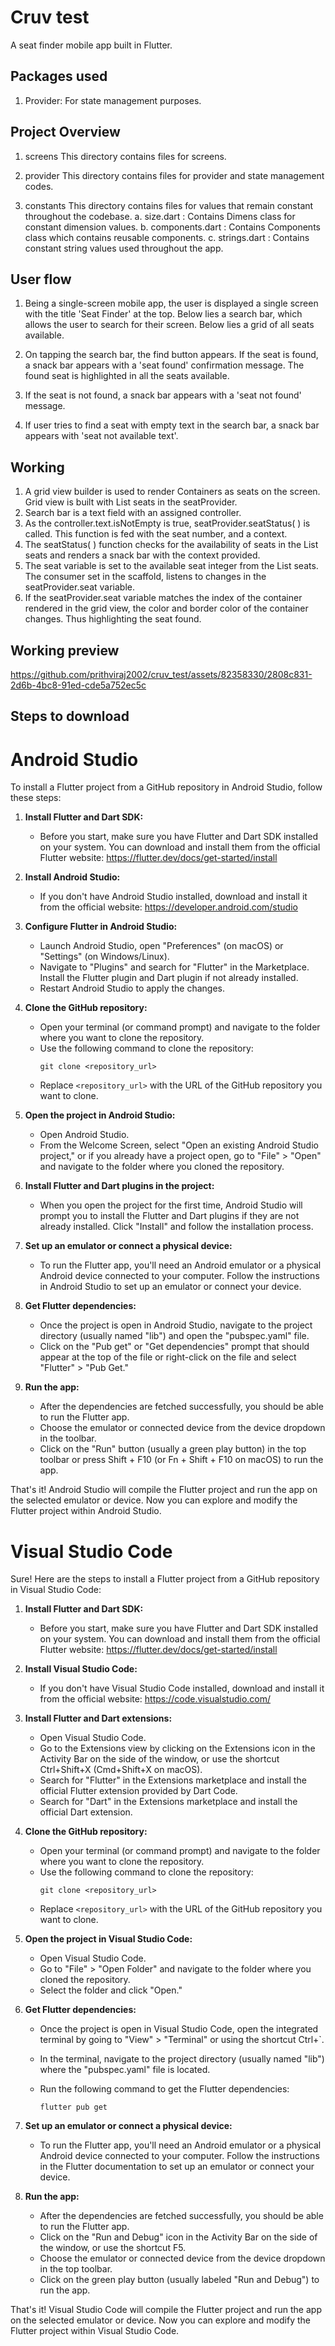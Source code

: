 # Cruv test

A seat finder mobile app built in Flutter.

## Packages used
1. Provider: For state management purposes.

## Project Overview
1. screens
   This directory contains files for screens.

2. provider
   This directory contains files for provider and state management codes.

3. constants
   This directory contains files for values that remain constant throughout the codebase.
     a. size.dart : Contains Dimens class for constant dimension values.
     b. components.dart : Contains Components class which contains reusable components.
     c. strings.dart : Contains constant string values used throughout the app.

## User flow
  1. Being a single-screen mobile app, the user is displayed a single screen with the title 'Seat Finder' at the top. Below lies a search bar, which allows the user to search for
     their screen. Below lies a grid of all seats available.

  2. On tapping the search bar, the find button appears. If the seat is found, a snack bar appears with a 'seat found' confirmation message. The found seat is highlighted in
     all the seats available.

  3. If the seat is not found, a snack bar appears with a 'seat not found' message.

  4. If user tries to find a seat with empty text in the search bar, a snack bar appears with 'seat not available text'.

## Working
  1. A grid view builder is used to render Containers as seats on the screen. Grid view is built with List<int> seats in the seatProvider.
  2. Search bar is a text field with an assigned controller.
  3. As the controller.text.isNotEmpty is true, seatProvider.seatStatus( ) is called. This function is fed with the seat number, and a context.
  4. The seatStatus( ) function checks for the availability of seats in the List<int> seats and renders a snack bar with the context provided.
  5. The seat variable is set to the available seat integer from the List<int> seats. The consumer set in the scaffold, listens to changes in the seatProvider.seat variable.
  6. If the seatProvider.seat variable matches the index of the container rendered in the grid view, the color and border color of the container changes. Thus highlighting
     the seat found.

## Working preview

https://github.com/prithviraj2002/cruv_test/assets/82358330/2808c831-2d6b-4bc8-91ed-cde5a752ec5c


## Steps to download

# Android Studio

To install a Flutter project from a GitHub repository in Android Studio, follow these steps:

1. **Install Flutter and Dart SDK:**
   - Before you start, make sure you have Flutter and Dart SDK installed on your system. You can download and install them from the official Flutter website: https://flutter.dev/docs/get-started/install

2. **Install Android Studio:**
   - If you don't have Android Studio installed, download and install it from the official website: https://developer.android.com/studio

3. **Configure Flutter in Android Studio:**
   - Launch Android Studio, open "Preferences" (on macOS) or "Settings" (on Windows/Linux).
   - Navigate to "Plugins" and search for "Flutter" in the Marketplace. Install the Flutter plugin and Dart plugin if not already installed.
   - Restart Android Studio to apply the changes.

4. **Clone the GitHub repository:**
   - Open your terminal (or command prompt) and navigate to the folder where you want to clone the repository.
   - Use the following command to clone the repository:
     ```
     git clone <repository_url>
     ```
   - Replace `<repository_url>` with the URL of the GitHub repository you want to clone.

5. **Open the project in Android Studio:**
   - Open Android Studio.
   - From the Welcome Screen, select "Open an existing Android Studio project," or if you already have a project open, go to "File" > "Open" and navigate to the folder where you cloned the repository.

6. **Install Flutter and Dart plugins in the project:**
   - When you open the project for the first time, Android Studio will prompt you to install the Flutter and Dart plugins if they are not already installed. Click "Install" and follow the installation process.

7. **Set up an emulator or connect a physical device:**
   - To run the Flutter app, you'll need an Android emulator or a physical Android device connected to your computer. Follow the instructions in Android Studio to set up an emulator or connect your device.

8. **Get Flutter dependencies:**
   - Once the project is open in Android Studio, navigate to the project directory (usually named "lib") and open the "pubspec.yaml" file.
   - Click on the "Pub get" or "Get dependencies" prompt that should appear at the top of the file or right-click on the file and select "Flutter" > "Pub Get."

9. **Run the app:**
   - After the dependencies are fetched successfully, you should be able to run the Flutter app.
   - Choose the emulator or connected device from the device dropdown in the toolbar.
   - Click on the "Run" button (usually a green play button) in the top toolbar or press Shift + F10 (or Fn + Shift + F10 on macOS) to run the app.

That's it! Android Studio will compile the Flutter project and run the app on the selected emulator or device. Now you can explore and modify the Flutter project within Android Studio.

# Visual Studio Code

Sure! Here are the steps to install a Flutter project from a GitHub repository in Visual Studio Code:

1. **Install Flutter and Dart SDK:**
   - Before you start, make sure you have Flutter and Dart SDK installed on your system. You can download and install them from the official Flutter website: https://flutter.dev/docs/get-started/install

2. **Install Visual Studio Code:**
   - If you don't have Visual Studio Code installed, download and install it from the official website: https://code.visualstudio.com/

3. **Install Flutter and Dart extensions:**
   - Open Visual Studio Code.
   - Go to the Extensions view by clicking on the Extensions icon in the Activity Bar on the side of the window, or use the shortcut Ctrl+Shift+X (Cmd+Shift+X on macOS).
   - Search for "Flutter" in the Extensions marketplace and install the official Flutter extension provided by Dart Code.
   - Search for "Dart" in the Extensions marketplace and install the official Dart extension.

4. **Clone the GitHub repository:**
   - Open your terminal (or command prompt) and navigate to the folder where you want to clone the repository.
   - Use the following command to clone the repository:
     ```
     git clone <repository_url>
     ```
   - Replace `<repository_url>` with the URL of the GitHub repository you want to clone.

5. **Open the project in Visual Studio Code:**
   - Open Visual Studio Code.
   - Go to "File" > "Open Folder" and navigate to the folder where you cloned the repository.
   - Select the folder and click "Open."

6. **Get Flutter dependencies:**
   - Once the project is open in Visual Studio Code, open the integrated terminal by going to "View" > "Terminal" or using the shortcut Ctrl+`.

   - In the terminal, navigate to the project directory (usually named "lib") where the "pubspec.yaml" file is located.
   - Run the following command to get the Flutter dependencies:
     ```
     flutter pub get
     ```

7. **Set up an emulator or connect a physical device:**
   - To run the Flutter app, you'll need an Android emulator or a physical Android device connected to your computer. Follow the instructions in the Flutter documentation to set up an emulator or connect your device.

8. **Run the app:**
   - After the dependencies are fetched successfully, you should be able to run the Flutter app.
   - Click on the "Run and Debug" icon in the Activity Bar on the side of the window, or use the shortcut F5.
   - Choose the emulator or connected device from the device dropdown in the top toolbar.
   - Click on the green play button (usually labeled "Run and Debug") to run the app.

That's it! Visual Studio Code will compile the Flutter project and run the app on the selected emulator or device. Now you can explore and modify the Flutter project within Visual Studio Code.
